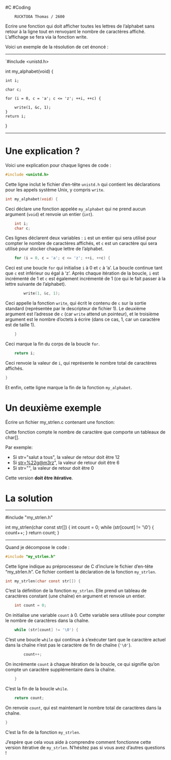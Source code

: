 #C #Coding 

		RUCKTOOA Thomas / 2600

Ecrire une fonction qui doit afficher toutes les lettres de l’alphabet sans retour à la ligne tout en renvoyant le nombre de caractères affiché. L’affichage se fera via la fonction write.



Voici un exemple de la résolution de cet énoncé : 
__________________________________________________________________
`#include <unistd.h> 

int my_alphabet(void) {

    int i;
    
    char c;
    
    for (i = 0, c = 'a'; c <= 'z'; ++i, ++c) {
    
        write(1, &c, 1);
    }
    return i;
}

___________________________________

# Une explication ?

Voici une explication pour chaque lignes de code : 

```c
#include <unistd.h>
```

Cette ligne inclut le fichier d’en-tête `unistd.h` qui contient les déclarations pour les appels système Unix, y compris `write`.

```c
int my_alphabet(void) {
```

Ceci déclare une fonction appelée `my_alphabet` qui ne prend aucun argument (`void`) et renvoie un entier (`int`).

```c
    int i;
    char c;
```

Ces lignes déclarent deux variables : `i` est un entier qui sera utilisé pour compter le nombre de caractères affichés, et `c` est un caractère qui sera utilisé pour stocker chaque lettre de l’alphabet.

```c
    for (i = 0, c = 'a'; c <= 'z'; ++i, ++c) {
```

Ceci est une boucle `for` qui initialise `i` à 0 et `c` à ‘a’. La boucle continue tant que `c` est inférieur ou égal à ‘z’. Après chaque itération de la boucle, `i` est incrémenté de 1 et `c` est également incrémenté de 1 (ce qui le fait passer à la lettre suivante de l’alphabet).

```c
        write(1, &c, 1);
```

Ceci appelle la fonction `write`, qui écrit le contenu de `c` sur la sortie standard (représentée par le descripteur de fichier 1). Le deuxième argument est l’adresse de `c` (car `write` attend un pointeur), et le troisième argument est le nombre d’octets à écrire (dans ce cas, 1, car un caractère est de taille 1).

```c
    }
```

Ceci marque la fin du corps de la boucle `for`.

```c
    return i;
```

Ceci renvoie la valeur de `i`, qui représente le nombre total de caractères affichés.

```c
}
```

Et enfin, cette ligne marque la fin de la fonction `my_alphabet`.

# Un deuxième exemple 

Écrire un fichier my_strlen.c contenant une fonction:


Cette fonction compte le nombre de caractère que comporte un tableaux de char[].

Par exemple:

- Si str="salut a tous", la valeur de retour doit être 12
- Si [str=%22g@m3rz](mailto:str=%22g@m3rz)", la valeur de retour doit être 6
- Si str="", la valeur de retour doit être 0

Cette version **doit être itérative**.

# La solution 
_____________________________________________


#include "my_strlen.h"

int my_strlen(char const str[]) {
    int count = 0;
    while (str[count] != '\0') {
        count++;
    }
    return count;
}
____________________________________________________________________

Quand je décompose le code : 

```c
#include "my_strlen.h"
```

Cette ligne indique au préprocesseur de C d’inclure le fichier d’en-tête “my_strlen.h”. Ce fichier contient la déclaration de la fonction `my_strlen`.

```c
int my_strlen(char const str[]) {
```

C’est la définition de la fonction `my_strlen`. Elle prend un tableau de caractères constant (une chaîne) en argument et renvoie un entier.

```c
    int count = 0;
```

On initialise une variable `count` à 0. Cette variable sera utilisée pour compter le nombre de caractères dans la chaîne.

```c
    while (str[count] != '\0') {
```

C’est une boucle `while` qui continue à s’exécuter tant que le caractère actuel dans la chaîne n’est pas le caractère de fin de chaîne (`'\0'`).

```c
        count++;
```

On incrémente `count` à chaque itération de la boucle, ce qui signifie qu’on compte un caractère supplémentaire dans la chaîne.

```c
    }
```

C’est la fin de la boucle `while`.

```c
    return count;
```

On renvoie `count`, qui est maintenant le nombre total de caractères dans la chaîne.

```c
}
```

C’est la fin de la fonction `my_strlen`.

J’espère que cela vous aide à comprendre comment fonctionne cette version itérative de `my_strlen`. N’hésitez pas si vous avez d’autres questions !
